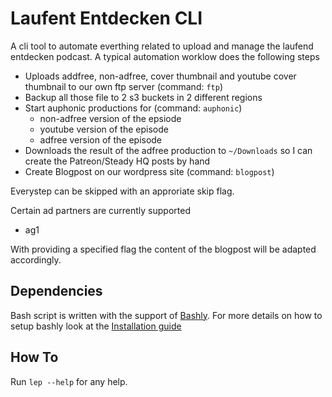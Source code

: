 # Laufent Entdecken CLI

A cli tool to automate everthing related to upload and manage the laufend entdecken podcast. A typical automation worklow does the following steps

* Uploads addfree, non-adfree, cover thumbnail and youtube cover thumbnail to our own ftp server (command: `ftp`)
* Backup all those file to 2 s3 buckets in 2 different regions 
* Start auphonic productions for (command: `auphonic`)
  * non-adfree version of the epsiode
  * youtube version of the episode
  * adfree version of the episode
* Downloads the result of the adfree production to `~/Downloads` so I can create the Patreon/Steady HQ posts by hand
* Create Blogpost on our wordpress site (command: `blogpost`)

Everystep can be skipped with an approriate skip flag. 

Certain ad partners are currently supported
* ag1

With providing a specified flag the content of the blogpost will be adapted accordingly.

## Dependencies
Bash script is written with the support of [Bashly](https://bashly.dannyb.co/). For more details on how to setup bashly look at the [Installation guide](https://bashly.dannyb.co/installation/)

## How To

Run `lep --help` for any help.


